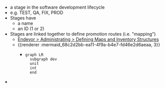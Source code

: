 - a stage in the software development lifecycle
- e.g. TEST, QA, FIX, PROD
- Stages have
	- a name
	- an ID (1 or 2)
- Stages are linked together to define promotion routes (i.e. "mapping")
	- [Endevor > Administrating > Defining Maps and Inventory Structures](https://techdocs.broadcom.com/us/en/ca-mainframe-software/devops/ca-endevor-software-change-manager/19-0/administrating/defining-maps-and-inventory-structures.html)
	- {{renderer :mermaid_68c2d2bb-ea11-4f9a-b4e7-fd46e2d6aeaa, 3}}
		- ```mermaid
		  graph LR
		    subgraph dev
		    unit
		    int
		    end
		  ```
-